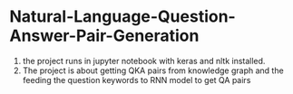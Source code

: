 # Natural-Language-Question-Answer-Pair-Generation

1. the project runs in jupyter notebook with keras and nltk installed.
1. The project is about getting QKA pairs from knowledge graph and the feeding the question keywords to RNN model to get QA pairs
